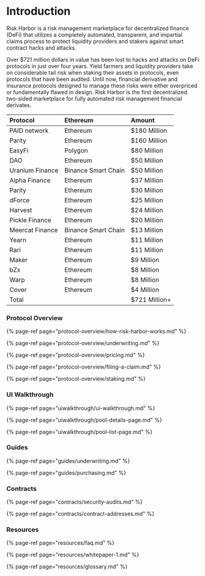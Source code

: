 # Introduction

Risk Harbor is a risk management marketplace for decentralized finance \(DeFi\) that utilizes a completely automated, transparent, and impartial claims process to protect liquidity providers and stakers against smart contract hacks and attacks.

Over $721 million dollars in value has been lost to hacks and attacks on DeFi protocols in just over four years. Yield farmers and liquidity providers take on considerable tail risk when staking their assets in protocols, even protocols that have been audited. Until now, financial derivative and insurance protocols designed to manage these risks were either overpriced or fundamentally flawed in design. Risk Harbor is the first decentralized two-sided marketplace for fully automated risk management financial derivates.

| Protocol | Ethereum | Amount |
| :--- | :--- | :--- |
| PAID network | Ethereum | $180 Million |
| Parity | Ethereum | $160 Million |
| EasyFi | Polygon | $80 Million |
| DAO | Ethereum | $50 Million |
| Uranium Finance | Binance Smart Chain | $50 Million |
| Alpha Finance | Ethereum | $37 Million |
| Parity | Ethereum | $30 Million |
| dForce | Ethereum | $25 Million |
| Harvest | Ethereum | $24 Million |
| Pickle Finance | Ethereum | $20 Million |
| Meercat Finance | Binance Smart Chain | $13 Million |
| Yearn | Ethereum | $11 Million |
| Rari | Ethereum | $11 Million |
| Maker | Ethereum | $9 Million |
| bZx | Ethereum | $8 Million |
| Warp | Ethereum | $8 Million |
| Cover | Ethereum | $4 Million |
| Total |   | $721 Million+ |

### Protocol Overview

{% page-ref page="protocol-overview/how-risk-harbor-works.md" %}

{% page-ref page="protocol-overview/underwriting.md" %}

{% page-ref page="protocol-overview/pricing.md" %}

{% page-ref page="protocol-overview/filing-a-claim.md" %}

{% page-ref page="protocol-overview/staking.md" %}

### UI Walkthrough

{% page-ref page="uiwalkthrough/ui-walkthrough.md" %}

{% page-ref page="uiwalkthrough/pool-details-page.md" %}

{% page-ref page="uiwalkthrough/pool-list-page.md" %}

### Guides

{% page-ref page="guides/underwriting.md" %}

{% page-ref page="guides/purchasing.md" %}

### Contracts

{% page-ref page="contracts/security-audits.md" %}

{% page-ref page="contracts/contract-addresses.md" %}

### Resources

{% page-ref page="resources/faq.md" %}

{% page-ref page="resources/whitepaper-1.md" %}

{% page-ref page="resources/glossary.md" %}

